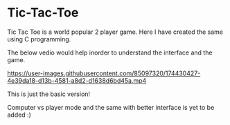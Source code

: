 # Tic-Tac-Toe
Tic Tac Toe is a world popular 2 player game. Here I have created the same using C programming. 

The below vedio would help inorder to understand the interface and the game.

https://user-images.githubusercontent.com/85097320/174430427-4e39da18-d13b-4581-a8d2-d1638d6bd45a.mp4

This is just the basic version!


Computer vs player mode and the same with better interface is yet to be added :)
